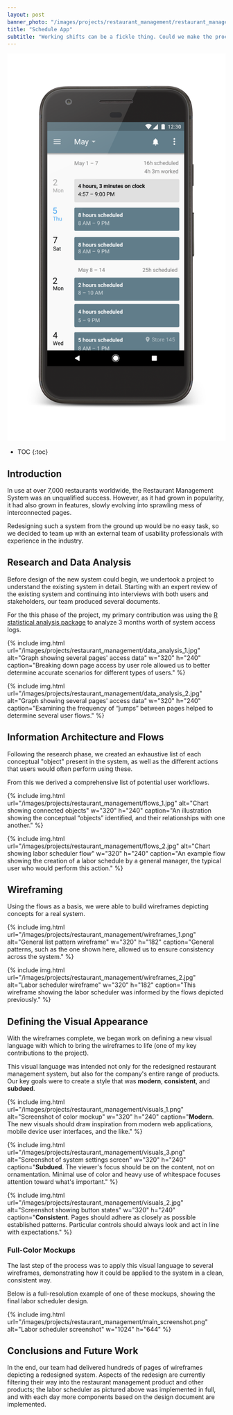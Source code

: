 ```yaml
---
layout: post
banner_photo: "/images/projects/restaurant_management/restaurant_management_sky.jpg"
title: "Schedule App"
subtitle: "Working shifts can be a fickle thing. Could we make the process more seamless?"
---
```


![Collage of Timestyle screenshots](/images/projects/schedule_app/fancy_device_pic.png)

* TOC
{:toc}

## Introduction

In use at over 7,000 restaurants worldwide, the Restaurant Management System was an unqualified success.
However, as it had grown in popularity, it had also grown in features, slowly evolving into sprawling mess of interconnected pages.

Redesigning such a system from the ground up would be no easy task, so we decided
to team up with an external team of usability professionals with experience in the industry.

## Research and Data Analysis

Before design of the new system could begin, we undertook a project to understand the
existing system in detail. Starting with an expert review of the existing system and continuing into interviews
with both users and stakeholders, our team produced several documents.

For the this phase of the project, my primary contribution was using
the [R statistical analysis package](http://en.wikipedia.org/wiki/R_(programming_language)) to analyze 3
months worth of system access logs.

{% include img.html
  url="/images/projects/restaurant_management/data_analysis_1.jpg"
  alt="Graph showing several pages' access data" w="320" h="240"
  caption="Breaking down page access by user role allowed us to better determine accurate scenarios for
  different types of users."
%}

{% include img.html
  url="/images/projects/restaurant_management/data_analysis_2.jpg"
  alt="Graph showing several pages' access data" w="320" h="240"
  caption="Examining the frequency of &ldquo;jumps&rdquo; between pages helped to determine several user flows."
%}

## Information Architecture and Flows

Following the research phase, we created an exhaustive list of each conceptual "object"
present in the system, as well as the different actions that users would often perform using these.

From this we derived a comprehensive list of potential user workflows.

{% include img.html
  url="/images/projects/restaurant_management/flows_1.jpg"
  alt="Chart showing connected objects" w="320" h="240"
  caption="An illustration showing the conceptual &ldquo;objects&rdquo; identified, and their relationships with one another."
%}

{% include img.html
  url="/images/projects/restaurant_management/flows_2.jpg"
  alt="Chart showing labor scheduler flow" w="320" h="240"
  caption="An example flow showing the creation of a labor schedule by a general manager, the typical
  user who would perform this action."
%}

## Wireframing
Using the flows as a basis, we were able to build wireframes depicting concepts
for a real system.

{% include img.html
  url="/images/projects/restaurant_management/wireframes_1.png"
  alt="General list pattern wireframe" w="320" h="182"
  caption="General patterns, such as the one shown here, allowed us to ensure consistency across the system."
%}

{% include img.html
  url="/images/projects/restaurant_management/wireframes_2.jpg"
  alt="Labor scheduler wireframe" w="320" h="182"
  caption="This wireframe showing the labor scheduler was informed by the flows depicted previously."
%}

## Defining the Visual Appearance

With the wireframes complete, we began work on defining a new visual language with which to bring
the wireframes to life (one of my key contributions to the project).

This visual language was intended not only for the redesigned restaurant management system,
but also for the company's entire range of products. Our key goals were to create a style
that was **modern**, **consistent**, and **subdued**.

{% include img.html
  url="/images/projects/restaurant_management/visuals_1.png"
  alt="Screenshot of color mockup" w="320" h="240"
  caption="<b>Modern</b>. The new visuals should draw inspiration from modern web applications, mobile device
  user interfaces, and the like."
%}

{% include img.html
  url="/images/projects/restaurant_management/visuals_3.png"
  alt="Screenshot of system settings screen" w="320" h="240"
  caption="<b>Subdued</b>. The viewer's focus should be on the content, not on ornamentation. Minimal use of color and heavy use of
  whitespace focuses attention toward what's important."
%}

{% include img.html
  url="/images/projects/restaurant_management/visuals_2.jpg"
  alt="Screenshot showing button states" w="320" h="240"
  caption="<b>Consistent</b>. Pages should adhere as closely as possible established patterns.
  Particular controls should always look and act in line with expectations."
%}


### Full-Color Mockups
The last step of the process was to apply this visual language to several wireframes, demonstrating how
it could be applied to the system in a clean, consistent way.

Below is a full-resolution example of one of these mockups, showing the final labor scheduler design.

{% include img.html
  url="/images/projects/restaurant_management/main_screenshot.png"
  alt="Labor scheduler screenshot" w="1024" h="644"
%}

## Conclusions and Future Work

In the end, our team had delivered hundreds of pages of wireframes depicting a redesigned
system. Aspects of the redesign are currently filtering their way into the restaurant
management product and other products; the labor scheduler as pictured above was implemented in full,
and with each day more components based on the design document are implemented.
